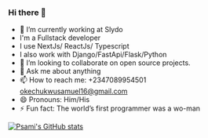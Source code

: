 ### Hi there 👋




- 🔭 I’m currently working at Slydo
-    I'm a Fullstack developer
-    I use NextJs/ ReactJs/ Typescript
-    I also work with Django/FastApi/Flask/Python
- 👯 I’m looking to collaborate on open source projects.
- 💬 Ask me about anything
- 📫 How to reach me: +2347089954501 okechukwusamuel16@gmail.com
- 😄 Pronouns: Him/His
- ⚡ Fun fact: The world’s first programmer was a wo-man

[![Psami's GitHub stats](https://github-readme-stats.vercel.app/api?username=Psami-wondah&show_icons=true&theme=dark&count_private=true)](https://github.com/Psami-wondah/github-readme-stats&show_icons=true&theme=dark&count_private=true)




